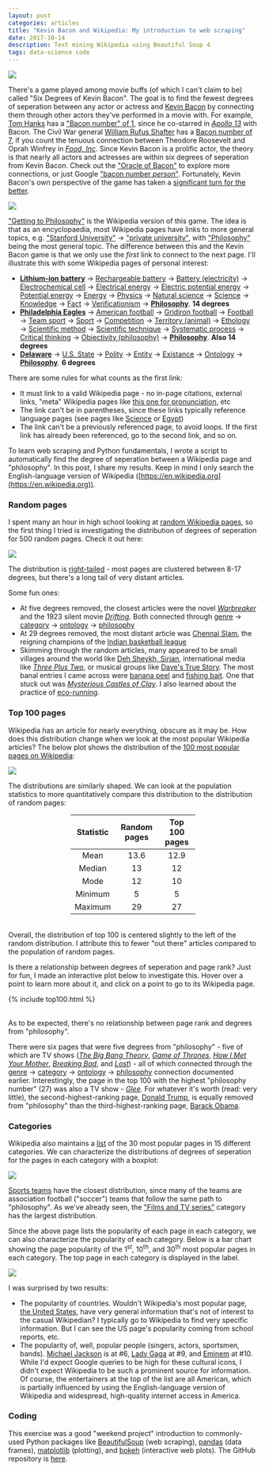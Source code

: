 ```yaml
---
layout: post
categories: articles
title: "Kevin Bacon and Wikipedia: My introduction to web scraping"
date: 2017-10-14
description: Text mining Wikipedia using Beautiful Soup 4
tags: data-science code
---
```


<p><a href="https://en.wikipedia.org/wiki/Kevin_Bacon">
<img src="\img\wiki-phil\Kevin_Bacon_SDCC_2014.jpg" style="display:block; margin-left: auto; margin-right: auto;">
</a></p>

There's a game played among movie buffs (of which I can't claim to be) called
"Six Degrees of Kevin Bacon". The goal is to find the fewest degrees of seperation
between any actor or actress and
[Kevin Bacon](https://en.wikipedia.org/wiki/Kevin_Bacon)
by connecting them through other
actors they've performed in a movie with.
For example,
[Tom Hanks](https://en.wikipedia.org/wiki/Tom_Hanks) has a
["Bacon number" of 1](https://www.google.com/search?q=bacon+number+tom+hanks),
since he co-starred in [*Apollo 13*](https://en.wikipedia.org/wiki/Apollo_13_(film))
with Bacon.
The Civil War general [William Rufus Shafter](https://en.wikipedia.org/wiki/William_Rufus_Shafter)
has a [Bacon number of 7](https://www.google.com/search?q=bacon+number+william+rufus+shafter),
if you count the tenuous connection between Theodore Roosevelt and Oprah Winfrey
in [*Food, Inc*](https://en.wikipedia.org/wiki/Food,_Inc).
Since Kevin Bacon is a prolific actor, the theory is that
nearly all actors and actresses are within six degrees of seperation from
Kevin Bacon.
Check out the ["Oracle of Bacon"](http://oracleofbacon.org) to explore more
connections, or just Google ["bacon number *person*"](https://www.google.com/search?q=bacon+number+denzel+washington).
Fortunately, Kevin Bacon's own perspective of the game has taken a [significant
turn for the better](http://www.cnn.com/2014/03/08/tech/web/kevin-bacon-six-degrees-sxsw/index.html).

<p><a href="https://www.wikipedia.org">
<img src="\img\wiki-phil\Wikipedia-logo-v2.png" style="display:block; margin-left: auto; margin-right: auto;">
</a></p>

["Getting to Philosophy"](https://en.wikipedia.org/wiki/Wikipedia:Getting_to_Philosophy)
is the Wikipedia version of this game. The idea is that as an encyclopaedia,
most Wikipedia pages have links to more general topics, e.g.
["Stanford University"](https://en.wikipedia.org/wiki/Stanford_University) →
["private university"](https://en.wikipedia.org/wiki/Private_university), with
["Philosophy"](https://en.wikipedia.org/wiki/Philosophy) being the most general topic.
The difference between this and the Kevin Bacon game is that we only use the
*first* link to connect to the next page.
I'll illustrate this with some Wikipedia pages of personal interest:

- [**Lithium-ion battery**](https://en.wikipedia.org/wiki/Lithium-ion_battery) →
[Rechargeable battery](https://en.wikipedia.org/wiki/Rechargeable_battery) →
[Battery (electricity)](https://en.wikipedia.org/wiki/Battery_(electricity)) →
[Electrochemical cell](https://en.wikipedia.org/wiki/Electrochemical_cell) →
[Electrical energy](https://en.wikipedia.org/wiki/Electrical_energy) →
[Electric potential energy](https://en.wikipedia.org/wiki/Electric_potential_energy) →
[Potential energy](https://en.wikipedia.org/wiki/Potential_energy) →
[Energy](https://en.wikipedia.org/wiki/Energy) →
[Physics](https://en.wikipedia.org/wiki/Physics) →
[Natural science](https://en.wikipedia.org/wiki/Natural_science) →
[Science](https://en.wikipedia.org/wiki/Science) →
[Knowledge](https://en.wikipedia.org/wiki/Knowledge) →
[Fact](https://en.wikipedia.org/wiki/Fact) →
[Verificationism](https://en.wikipedia.org/wiki/Verificationism) →
[**Philosophy**](https://en.wikipedia.org/wiki/Philosophy). **14 degrees**
- [**Philadelphia Eagles**](https://en.wikipedia.org/wiki/Philadelphia_Eagles) →
[American football](https://en.wikipedia.org/wiki/American_football) →
[Gridiron football](https://en.wikipedia.org/wiki/Gridiron_football) →
[Football](https://en.wikipedia.org/wiki/Football) →
[Team sport](https://en.wikipedia.org/wiki/Team_sport) →
[Sport](https://en.wikipedia.org/wiki/Sport) →
[Competition](https://en.wikipedia.org/wiki/Competition) →
[Territory (animal)](https://en.wikipedia.org/wiki/Territory_(animal)) →
[Ethology](https://en.wikipedia.org/wiki/Ethology) →
[Scientific method](https://en.wikipedia.org/wiki/Scientific_method) →
[Scientific technique](https://en.wikipedia.org/wiki/Scientific_technique) →
[Systematic process](https://en.wikipedia.org/wiki/Systematic_process) →
[Critical thinking](https://en.wikipedia.org/wiki/Critical_thinking) →
[Objectivity (philosophy)](https://en.wikipedia.org/wiki/Objectivity_(philosophy)) →
[**Philosophy**](https://en.wikipedia.org/wiki/Philosophy). **Also 14 degrees**
- [**Delaware**](https://en.wikipedia.org/wiki/Delaware) →
[U.S. State](https://en.wikipedia.org/wiki/U.S._state) →
[Polity](https://en.wikipedia.org/wiki/Polity) →
[Entity](https://en.wikipedia.org/wiki/Entity) →
[Existance](https://en.wikipedia.org/wiki/Existence) →
[Ontology](https://en.wikipedia.org/wiki/Ontology) →
[**Philosophy**](https://en.wikipedia.org/wiki/Philosophy). **6 degrees**

There are some rules for what counts as the first link:
- It must link to a valid Wikipedia page - no in-page citations, external links,
"meta" Wikipedia pages like
[this one for pronunciation](https://en.wikipedia.org/wiki/Help:IPA/English), etc
- The link can't be in parentheses, since these links typically reference language pages
(see pages like [Science](https://en.wikipedia.org/wiki/Science) or [Egypt](https://en.wikipedia.org/wiki/Egypt))
- The link can't be a previously referenced page, to avoid loops.
If the first link has already been referenced, go to the second link, and so on.

To learn web scraping and Python fundamentals, I wrote a script to automatically find
the degree of seperation between a Wikipedia page and "philosophy".
In this post, I share my results.
Keep in mind I only search the English-language version of Wikipedia
([https://en.wikipedia.org](https://en.wikipedia.org)).

### Random pages

I spent many an hour in high school looking at
[random Wikipedia pages](https://en.wikipedia.org/wiki/Special:Random),
so the first thing I tried is investigating the distribution of degrees of
seperation for 500 random pages.
Check it out here:

<p>
<img src="\img\wiki-phil\random_dist.svg" style="display:block; margin-left: auto; margin-right: auto;">
</p>

The distribution is [right-tailed](https://en.wikipedia.org/wiki/Skewness) -
most pages are clustered between 8-17 degrees, but there's a long tail of
very distant articles.

Some fun ones:
- At five degrees removed, the closest articles were the novel [*Warbreaker*](https://en.wikipedia.org/wiki/Warbreaker)
and the 1923 silent movie
[*Drifting*](https://en.wikipedia.org/wiki/Drifting_(1923_film)).
Both connected through [genre](https://en.wikipedia.org/wiki/Genre) →
[category](https://en.wikipedia.org/wiki/Category) →
[ontology](https://en.wikipedia.org/wiki/Ontology) →
[philosophy](https://en.wikipedia.org/wiki/Philosophy)
- At 29 degrees removed, the most distant article was
[Chennai Slam](https://en.wikipedia.org/wiki/Chennai_Slam),
the reigning champions of the
[Indian basketball league](https://en.wikipedia.org/wiki/UBA_Pro_Basketball_League)
- Skimming through the random articles, many appeared to be small villages
around the world like
[Deh Sheykh, Sirjan](https://en.wikipedia.org/wiki/Deh_Sheykh,_Sirjan),
international media like
[*Three Plus Two*](https://en.wikipedia.org/wiki/Three_Plus_Two),
or musical groups like
[Dave's True Story](https://en.wikipedia.org/wiki/Dave%27s_True_Story).
The most banal entries I came across were
[banana peel](https://en.wikipedia.org/wiki/Banana_peel) and
[fishing bait](https://en.wikipedia.org/wiki/Fishing_bait).
One that stuck out was
[*Mysterious Castles of Clay*](https://en.wikipedia.org/wiki/Mysterious_Castles_of_Clay).
I also learned about the practice of [eco-running](https://en.wikipedia.org/wiki/Eco-running).

### Top 100 pages

Wikipedia has an article for nearly everything, obscure as it may be.
How does this distribution change when we look at the most popular
Wikipedia articles?
The below plot shows the distribution of the
[100 most popular pages on Wikipedia](https://en.wikipedia.org/wiki/Wikipedia:Multiyear_ranking_of_most_viewed_pages#Top-100_list):

<p>
<img src="\img\wiki-phil\top100_dist.svg" style="display:block; margin-left: auto; margin-right: auto;">
</p>

The distributions are similarly shaped.
We can look at the population statistics to more quantitatively
compare this distribution to the distribution of random pages:

<table style="width:50%; margin-left: auto; margin-right: auto;">
  <thead>
    <tr>
      <th>Statistic</th>
      <th>Random pages</th>
      <th>Top 100 pages</th>
    </tr>
  </thead>
  <tbody>
  	<tr>
  	  <td style="text-align:center">Mean</td>
  	  <td style="text-align:center">13.6</td>
      <td style="text-align:center">12.9</td>
    </tr>
    <tr>
      <td style="text-align:center">Median</td>
      <td style="text-align:center">13</td>
      <td style="text-align:center">12</td>
    </tr>
    <tr>
      <td style="text-align:center">Mode</td>
      <td style="text-align:center">12</td>
      <td style="text-align:center">10</td>
    </tr>
    <tr>
      <td style="text-align:center">Minimum</td>
      <td style="text-align:center">5</td>
      <td style="text-align:center">5</td>
    </tr>
    <tr>
      <td style="text-align:center">Maximum</td>
      <td style="text-align:center">29</td>
      <td style="text-align:center">27</td>
    </tr>
  </tbody></table>

<br>
Overall, the distribution of top 100 is centered slightly to the left of the random distribution.
I attribute this to fewer "out there" articles compared to the population of
random pages.

Is there a relationship between degrees of seperation and page rank?
Just for fun, I made an interactive plot below to investigate this.
Hover over a point to learn more about it,
and click on a point to go to its Wikipedia page.

{% include top100.html %}

<br>
As to be expected, there's no relationship between page rank and degrees from
"philosophy".

There were six pages that were five degrees from "philosophy" - five of
which are TV shows
([*The Big Bang Theory*](https://en.wikipedia.org/wiki/The_Big_Bang_Theory),
[*Game of Thrones*](https://en.wikipedia.org/wiki/Game_of_Thrones),
[*How I Met Your Mother*](https://en.wikipedia.org/wiki/How_I_Met_Your_Mother),
[*Breaking Bad*](https://en.wikipedia.org/wiki/Breaking_Bad), and
[*Lost*](https://en.wikipedia.org/wiki/Lost_(TV_series))) -
all of which connected through the
[genre](https://en.wikipedia.org/wiki/Genre) →
[category](https://en.wikipedia.org/wiki/Category) →
[ontology](https://en.wikipedia.org/wiki/Ontology) →
[philosophy](https://en.wikipedia.org/wiki/Philosophy)
connection documented earlier.
Interestingly, the page in the top 100 with the highest "philosophy number" (27)
was also a TV show - [*Glee*](https://en.wikipedia.org/wiki/Glee_(TV_series)).
For whatever it's worth (read: very little), the second-highest-ranking page,
[Donald Trump](https://en.wikipedia.org/wiki/Donald_Trump), is equally removed
from "philosophy" than the third-highest-ranking page,
[Barack Obama](https://en.wikipedia.org/wiki/Barack_Obama).

### Categories

Wikipedia also maintains a
[list](https://en.wikipedia.org/wiki/Wikipedia:Multiyear_ranking_of_most_viewed_pages#Countries)
of the 30 most popular pages in 15 different categories.
We can characterize the distributions of degrees of seperation for the pages
in each category with a boxplot:

<p>
<img src="\img\wiki-phil\categories_boxplot.svg" style="display:block; margin-left: auto; margin-right: auto;">
</p>

[Sports teams](https://en.wikipedia.org/wiki/Wikipedia:Multiyear_ranking_of_most_viewed_pages#Sport_teams)
have the closest distribution, since many of the teams are
association football ("soccer") teams that follow the same path to "philosophy".
As we've already seen, the ["Films and TV series"](https://en.wikipedia.org/wiki/Wikipedia:Multiyear_ranking_of_most_viewed_pages#Films_and_TV_series)
category has the largest distribution.


Since the above page lists the popularity of each page in each category,
we can also characterize the popularity of each category.
Below is a bar chart showing the page popularity of the 1<sup>st</sup>,
10<sup>th</sup>, and 30<sup>th</sup> most popular pages in each category.
The top page in each category is displayed in the label.

<p>
<img src="\img\wiki-phil\categories_popularity.svg" style="display:block; margin-left: auto; margin-right: auto;">
</p>

I was surprised by two results:
- The popularity of countries. Wouldn't Wikipedia's most popular page,
[the United States](https://en.wikipedia.org/wiki/United_States),
have very general information that's not of interest to the casual Wikipedian?
I typically go to Wikipedia to find very specific information.
But I can see the US page's popularity coming from school reports, etc.
- The popularity of, well, popular people
(singers, actors, sportsmen, bands).
[Michael Jackson](https://en.wikipedia.org/wiki/Michael_Jackson) is at \#6,
[Lady Gaga](https://en.wikipedia.org/wiki/Lady_Gaga) at \#9, and
[Eminem](https://en.wikipedia.org/wiki/Eminem) at \#10.
While I'd expect Google queries to be high for these cultural icons, I didn't
expect Wikipedia to be such a prominent source for information.
Of course, the entertainers at the top of the list are all American,
which is partially influenced by using the English-language version of Wikipedia
and widespread, high-quality internet access in America.

### Coding

This exercise was a good "weekend project" introduction to commonly-used
Python packages like
[BeautifulSoup](https://www.crummy.com/software/BeautifulSoup/) (web scraping),
[pandas](https://pandas.pydata.org) (data frames),
[matplotlib](https://matplotlib.org) (plotting), and
[bokeh](https://bokeh.pydata.org/en/latest/) (interactive web plots).
The GitHub repository is
[here](https://github.com/petermattia/wikipedia-degrees-of-sep-philosophy).
